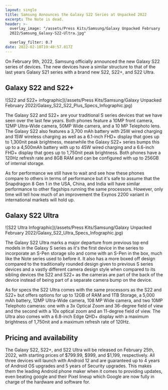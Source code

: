 ```yaml
---
layout: single
title: Samsung Announces the Galaxy S22 Series at Unpacked 2022
excerpt: The Note is dead.
header: >-
  overlay_image: "/assets/Press Kits/Samsung/Galaxy Unpacked February
  2022/Samsung_Galaxy-S22-Ultra.jpg"

  overlay_filter: 0.7
date: 2022-02-10T19:40:57.817Z
---
```

On February 9th, 2022, Samsung officially announced the new Galaxy S22 series of devices. The new devices have a similar structure to that of the last years Galaxy S21 series with a brand new S22, S22+, and S22 Ultra.

## Galaxy S22 and S22+

![S22 and S22+ infographic](/assets/Press Kits/Samsung/Galaxy Unpacked February 2022/Galaxy_S22_S22_Plus_Specs_Infographic.jpg)

The Galaxy S22 and S22+ are your traditional S series devices that we have seen over the last few years. Both phones feature a 10MP front camera, 12MP Ultra-Wide camera, 50MP Wide camera, and a 10 MP Telephoto lens. The Galaxy S22 also features a 3,700 mAh battery with 25W wired charging and 15W wireless charging as well as a 6.1-inch FHD+ display that goes up to 1,300nit peak brightness, meanwhile the Galaxy S22+ series bumps this up to a 4,500mAh battery with up to 45W wired charging and a 6.6-inch FHD+ display that goes up to 1,750nit peak brightness. Both phones have a 120Hz refresh rate and 8GB RAM and can be configured with up to 256GB of internal storage.

As for performance we still have to wait and see how these phones compare to others in terms of performance but it's safe to assume that the Snapdragon 8 Gen 1 in the USA, China, and India will have similar performance to other flagships running the same processors. However, only time will tell how much of an improvement the Exynos 2200 variant in international markets will hold up.

## Galaxy S22 Ultra

![S22 Ultra Infographic](/assets/Press Kits/Samsung/Galaxy Unpacked February 2022/Galaxy_S22_Ultra_Specs_Infographic.jpg)

The Galaxy S22 Ultra marks a major departure from previous top end models in the Galaxy S series as it's the first device in the series to incorporate an S-Pen storage silo and come with an S-Pen in the box, much like the Note series used to before it. It also has a more boxed off design compared to the traditionally rounded design given to previous S series devices and a vastly different camera design style when compared to its sibling devices the S22 and S22+ as the cameras are part of the back of the device instead of being part of a separate camera bump on the device.

As for specs the S22 Ultra comes with the same processors as the S22 and S22+ but offers options for up to 12GB of RAM and 1TB Storage, a 5,000 mAh battery, 12MP Ultra-Wide camera, 108 MP Wide camera, and two 10MP Telephoto cameras: one with a 3x Optical Zoom and 36-degree field of view and the second with a 10x optical zoom and an 11-degree field of view. The Ultra also comes with a 6.8-inch Edge QHD+ display with a maximum brightness of 1,750nit and a maximum refresh rate of 120Hz.

## Pricing and availability

The Galaxy S22, S22+, and S22 Ultra will be released on February 25th, 2022, with starting prices of $799.99, $999, and $1,199, respectively. All three devices will launch with Android 12 and are guaranteed up to 4 years of Android OS upgrades and 5 years of Security upgrades. This makes them the leading Android phone maker when it comes to providing updates, even beating google and their Pixel lineup which Google are now fully in charge of the hardware and software for.
